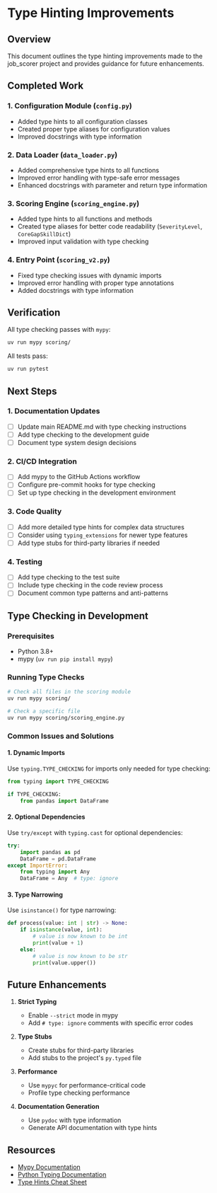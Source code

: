 # Type Hinting Improvements

## Overview
This document outlines the type hinting improvements made to the job_scorer project and provides guidance for future enhancements.

## Completed Work

### 1. Configuration Module (`config.py`)
- Added type hints to all configuration classes
- Created proper type aliases for configuration values
- Improved docstrings with type information

### 2. Data Loader (`data_loader.py`)
- Added comprehensive type hints to all functions
- Improved error handling with type-safe error messages
- Enhanced docstrings with parameter and return type information

### 3. Scoring Engine (`scoring_engine.py`)
- Added type hints to all functions and methods
- Created type aliases for better code readability (`SeverityLevel`, `CoreGapSkillDict`)
- Improved input validation with type checking

### 4. Entry Point (`scoring_v2.py`)
- Fixed type checking issues with dynamic imports
- Improved error handling with proper type annotations
- Added docstrings with type information

## Verification

All type checking passes with `mypy`:
```bash
uv run mypy scoring/
```

All tests pass:
```bash
uv run pytest
```

## Next Steps

### 1. Documentation Updates
- [ ] Update main README.md with type checking instructions
- [ ] Add type checking to the development guide
- [ ] Document type system design decisions

### 2. CI/CD Integration
- [ ] Add mypy to the GitHub Actions workflow
- [ ] Configure pre-commit hooks for type checking
- [ ] Set up type checking in the development environment

### 3. Code Quality
- [ ] Add more detailed type hints for complex data structures
- [ ] Consider using `typing_extensions` for newer type features
- [ ] Add type stubs for third-party libraries if needed

### 4. Testing
- [ ] Add type checking to the test suite
- [ ] Include type checking in the code review process
- [ ] Document common type patterns and anti-patterns

## Type Checking in Development

### Prerequisites
- Python 3.8+
- mypy (`uv run pip install mypy`)

### Running Type Checks
```bash
# Check all files in the scoring module
uv run mypy scoring/

# Check a specific file
uv run mypy scoring/scoring_engine.py
```

### Common Issues and Solutions

#### 1. Dynamic Imports
Use `typing.TYPE_CHECKING` for imports only needed for type checking:

```python
from typing import TYPE_CHECKING

if TYPE_CHECKING:
    from pandas import DataFrame
```

#### 2. Optional Dependencies
Use `try/except` with `typing.cast` for optional dependencies:

```python
try:
    import pandas as pd
    DataFrame = pd.DataFrame
except ImportError:
    from typing import Any
    DataFrame = Any  # type: ignore
```

#### 3. Type Narrowing
Use `isinstance()` for type narrowing:

```python
def process(value: int | str) -> None:
    if isinstance(value, int):
        # value is now known to be int
        print(value + 1)
    else:
        # value is now known to be str
        print(value.upper())
```

## Future Enhancements

1. **Strict Typing**
   - Enable `--strict` mode in mypy
   - Add `# type: ignore` comments with specific error codes

2. **Type Stubs**
   - Create stubs for third-party libraries
   - Add stubs to the project's `py.typed` file

3. **Performance**
   - Use `mypyc` for performance-critical code
   - Profile type checking performance

4. **Documentation Generation**
   - Use `pydoc` with type information
   - Generate API documentation with type hints

## Resources

- [Mypy Documentation](https://mypy.readthedocs.io/)
- [Python Typing Documentation](https://docs.python.org/3/library/typing.html)
- [Type Hints Cheat Sheet](https://mypy.readthedocs.io/en/stable/cheat_sheet_py3.html)
